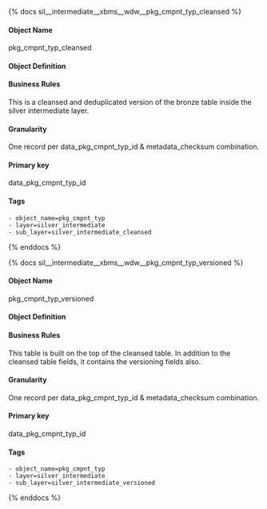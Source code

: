 {% docs sil__intermediate__xbms__wdw__pkg_cmpnt_typ_cleansed %}

#### Object Name
pkg_cmpnt_typ_cleansed

#### Object Definition


#### Business Rules
This is a cleansed and deduplicated version of the bronze table inside the silver intermediate layer.

#### Granularity
One record per data_pkg_cmpnt_typ_id & metadata_checksum combination.

#### Primary key
data_pkg_cmpnt_typ_id

#### Tags
    - object_name=pkg_cmpnt_typ
    - layer=silver_intermediate
    - sub_layer=silver_intermediate_cleansed

{% enddocs %}

{% docs sil__intermediate__xbms__wdw__pkg_cmpnt_typ_versioned %}

#### Object Name
pkg_cmpnt_typ_versioned

#### Object Definition


#### Business Rules
This table is built on the top of the cleansed table. In addition to the cleansed table fields, it contains the versioning fields also.

#### Granularity
One record per data_pkg_cmpnt_typ_id & metadata_checksum combination.

#### Primary key
data_pkg_cmpnt_typ_id

#### Tags
    - object_name=pkg_cmpnt_typ
    - layer=silver_intermediate
    - sub_layer=silver_intermediate_versioned

{% enddocs %}